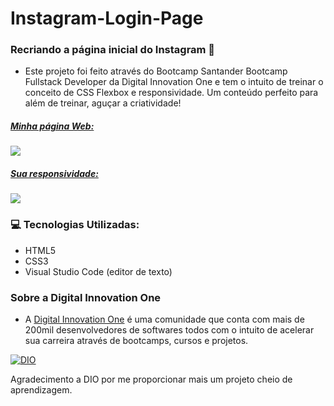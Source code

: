 # Instagram-Login-Page
### Recriando a página inicial do Instagram 📱

- Este projeto foi feito através do Bootcamp Santander Bootcamp Fullstack Developer da Digital Innovation One e tem o intuito de treinar o conceito de CSS Flexbox e responsividade. Um conteúdo perfeito para além de treinar, aguçar a criatividade!

  

##### <u>Minha página Web:</u>

[ ![](https://i.imgur.com/dzdmLYm.png)](https://i.imgur.com/dzdmLYm.png)



##### <u>Sua responsividade:</u>
[ ![](https://i.imgur.com/be8XBOQ.png)](https://i.imgur.com/be8XBOQ.png)

### 💻 Tecnologias Utilizadas:

- HTML5
- CSS3
- Visual Studio Code (editor de texto)

### Sobre a Digital Innovation One

- A [Digital Innovation One](https://digitalinnovation.one/) é uma comunidade que conta com mais de 200mil desenvolvedores de softwares todos com o intuito de acelerar sua carreira através de bootcamps, cursos e projetos.

[![DIO](https://camo.githubusercontent.com/ad3836edc632f71a9d6e6ab0575b9dff92205c89fda30f9c09528cc39a45352e/68747470733a2f2f692e696d6775722e636f6d2f5a647464696d572e6a7067)](https://camo.githubusercontent.com/ad3836edc632f71a9d6e6ab0575b9dff92205c89fda30f9c09528cc39a45352e/68747470733a2f2f692e696d6775722e636f6d2f5a647464696d572e6a7067)

Agradecimento a DIO por me proporcionar mais um projeto cheio de aprendizagem.
